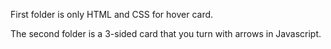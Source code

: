 First folder is only HTML and CSS for hover card.

The second folder is a 3-sided card that you turn with arrows in Javascript.
